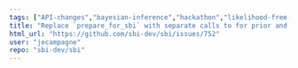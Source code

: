 ```yaml
---
tags: ["API-changes","bayesian-inference","hackathon","likelihood-free-inference","machine-learning","parameter-estimation","pytorch","simulation-based-inference"]
title: "Replace `prepare_for_sbi` with separate calls to for prior and simulator in all tutorials"
html_url: "https://github.com/sbi-dev/sbi/issues/752"
user: "jecampagne"
repo: "sbi-dev/sbi"
---
```


